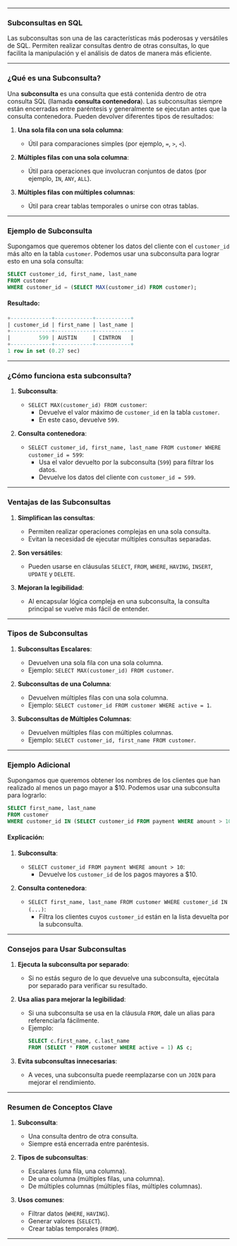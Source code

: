 
---

### **Subconsultas en SQL**

Las subconsultas son una de las características más poderosas y versátiles de SQL. Permiten realizar consultas dentro de otras consultas, lo que facilita la manipulación y el análisis de datos de manera más eficiente.

---

### **¿Qué es una Subconsulta?**

Una **subconsulta** es una consulta que está contenida dentro de otra consulta SQL (llamada **consulta contenedora**). Las subconsultas siempre están encerradas entre paréntesis y generalmente se ejecutan antes que la consulta contenedora. Pueden devolver diferentes tipos de resultados:

1. **Una sola fila con una sola columna**:
    - Útil para comparaciones simples (por ejemplo, `=`, `>`, `<`).

2. **Múltiples filas con una sola columna**:
    - Útil para operaciones que involucran conjuntos de datos (por ejemplo, `IN`, `ANY`, `ALL`).

3. **Múltiples filas con múltiples columnas**:
    - Útil para crear tablas temporales o unirse con otras tablas.

---

### **Ejemplo de Subconsulta**

Supongamos que queremos obtener los datos del cliente con el `customer_id` más alto en la tabla `customer`. Podemos usar una subconsulta para lograr esto en una sola consulta:

```sql
SELECT customer_id, first_name, last_name
FROM customer
WHERE customer_id = (SELECT MAX(customer_id) FROM customer);
```

#### **Resultado:**
```sql
+-------------+------------+-----------+
| customer_id | first_name | last_name |
+-------------+------------+-----------+
|         599 | AUSTIN     | CINTRON   |
+-------------+------------+-----------+
1 row in set (0.27 sec)
```

---

### **¿Cómo funciona esta subconsulta?**

1. **Subconsulta**:
    - `SELECT MAX(customer_id) FROM customer`:
        - Devuelve el valor máximo de `customer_id` en la tabla `customer`.
        - En este caso, devuelve `599`.

2. **Consulta contenedora**:
    - `SELECT customer_id, first_name, last_name FROM customer WHERE customer_id = 599`:
        - Usa el valor devuelto por la subconsulta (`599`) para filtrar los datos.
        - Devuelve los datos del cliente con `customer_id = 599`.

---

### **Ventajas de las Subconsultas**

1. **Simplifican las consultas**:
    - Permiten realizar operaciones complejas en una sola consulta.
    - Evitan la necesidad de ejecutar múltiples consultas separadas.

2. **Son versátiles**:
    - Pueden usarse en cláusulas `SELECT`, `FROM`, `WHERE`, `HAVING`, `INSERT`, `UPDATE` y `DELETE`.

3. **Mejoran la legibilidad**:
    - Al encapsular lógica compleja en una subconsulta, la consulta principal se vuelve más fácil de entender.

---

### **Tipos de Subconsultas**

1. **Subconsultas Escalares**:
    - Devuelven una sola fila con una sola columna.
    - Ejemplo: `SELECT MAX(customer_id) FROM customer`.

2. **Subconsultas de una Columna**:
    - Devuelven múltiples filas con una sola columna.
    - Ejemplo: `SELECT customer_id FROM customer WHERE active = 1`.

3. **Subconsultas de Múltiples Columnas**:
    - Devuelven múltiples filas con múltiples columnas.
    - Ejemplo: `SELECT customer_id, first_name FROM customer`.

---

### **Ejemplo Adicional**

Supongamos que queremos obtener los nombres de los clientes que han realizado al menos un pago mayor a $10. Podemos usar una subconsulta para lograrlo:

```sql
SELECT first_name, last_name
FROM customer
WHERE customer_id IN (SELECT customer_id FROM payment WHERE amount > 10);
```

#### **Explicación:**
1. **Subconsulta**:
    - `SELECT customer_id FROM payment WHERE amount > 10`:
        - Devuelve los `customer_id` de los pagos mayores a $10.

2. **Consulta contenedora**:
    - `SELECT first_name, last_name FROM customer WHERE customer_id IN (...)`:
        - Filtra los clientes cuyos `customer_id` están en la lista devuelta por la subconsulta.

---

### **Consejos para Usar Subconsultas**

1. **Ejecuta la subconsulta por separado**:
    - Si no estás seguro de lo que devuelve una subconsulta, ejecútala por separado para verificar su resultado.

2. **Usa alias para mejorar la legibilidad**:
    - Si una subconsulta se usa en la cláusula `FROM`, dale un alias para referenciarla fácilmente.
    - Ejemplo:
      ```sql
      SELECT c.first_name, c.last_name
      FROM (SELECT * FROM customer WHERE active = 1) AS c;
      ```

3. **Evita subconsultas innecesarias**:
    - A veces, una subconsulta puede reemplazarse con un `JOIN` para mejorar el rendimiento.

---

### **Resumen de Conceptos Clave**

1. **Subconsulta**:
    - Una consulta dentro de otra consulta.
    - Siempre está encerrada entre paréntesis.

2. **Tipos de subconsultas**:
    - Escalares (una fila, una columna).
    - De una columna (múltiples filas, una columna).
    - De múltiples columnas (múltiples filas, múltiples columnas).

3. **Usos comunes**:
    - Filtrar datos (`WHERE`, `HAVING`).
    - Generar valores (`SELECT`).
    - Crear tablas temporales (`FROM`).

---

